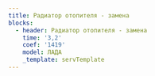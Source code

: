 ```yaml
---
title: Радиатор отопителя - замена
blocks:
  - header: Радиатор отопителя - замена
    time: '3,2'
    coef: '1419'
    model: ЛАДА
    _template: servTemplate
---
```

        